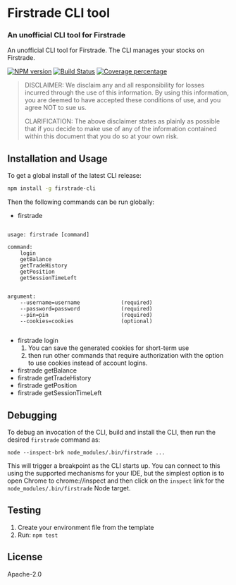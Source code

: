 # Firstrade CLI tool

### An unofficial CLI tool for Firstrade

An unofficial CLI tool for Firstrade. The CLI manages your stocks on Firstrade.

[![NPM version][npm-image]][npm-url] [![Build Status][travis-image]][travis-url] [![Coverage percentage][coveralls-image]][coveralls-url]


> DISCLAIMER: We disclaim any and all responsibility for losses incurred through the use of this information. By using this information, you are deemed to have accepted these conditions of use, and you agree NOT to sue us.
>
> CLARIFICATION: The above disclaimer states as plainly as possible that if you decide to make use of any of the information contained within this document that you do so at your own risk.

## Installation and Usage

To get a global install of the latest CLI release:

```sh
npm install -g firstrade-cli
```

Then the following commands can be run globally:

* firstrade

```

usage: firstrade [command]

command:
    login
    getBalance
    getTradeHistory
    getPosition
    getSessionTimeLeft


argument:
    --username=username             (required)
    --password=password             (required)
    --pin=pin                       (required)
    --cookies=cookies               (optional)
  
```

* firstrade login
  1. You can save the generated cookies for short-term use
  2. then run other commands that require authorization with the option to use cookies instead of account logins.
* firstrade getBalance
* firstrade getTradeHistory
* firstrade getPosition
* firstrade getSessionTimeLeft

## Debugging

To debug an invocation of the CLI, build and install the CLI, then run the desired `firstrade` command as:

```shell
node --inspect-brk node_modules/.bin/firstrade ...
```

This will trigger a breakpoint as the CLI starts up. You can connect to this using the supported mechanisms for your IDE, but the simplest option is to open Chrome to chrome://inspect and then click on the `inspect` link for the `node_modules/.bin/firstrade` Node target.

## Testing

1. Create your environment file from the template
2. Run: `npm test`

## License

Apache-2.0

[npm-image]: https://badge.fury.io/js/firstrade-cli.svg
[npm-url]: https://npmjs.org/package/firstrade-cli
[travis-image]: https://travis-ci.com/LLLLinda/firstrade-cli.svg
[travis-url]: https://travis-ci.com/github/LLLLinda/firstrade-cli
[coveralls-image]: https://coveralls.io/repos/github/LLLLinda/firstrade-cli/badge.svg
[coveralls-url]: https://coveralls.io/github/LLLLinda/firstrade-cli
